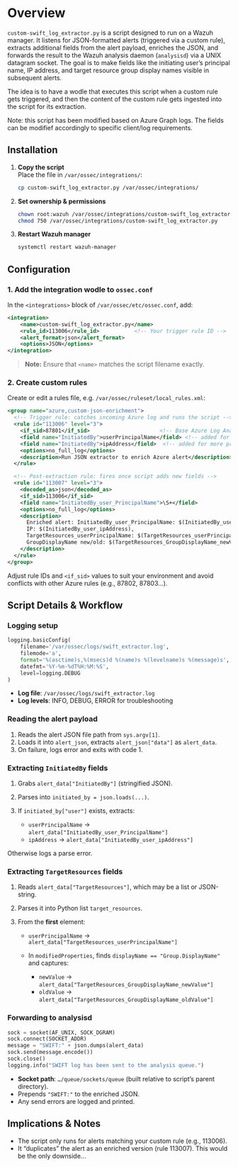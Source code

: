 # Overview

`custom-swift_log_extractor.py` is a script designed to run on a Wazuh manager. It listens for JSON-formatted alerts (triggered via a custom rule), extracts additional fields from the alert payload, enriches the JSON, and forwards the result to the Wazuh analysis daemon (`analysisd`) via a UNIX datagram socket. The goal is to make fields like the initiating user’s principal name, IP address, and target resource group display names visible in subsequent alerts.

The idea is to have a wodle that executes this script when a custom rule gets triggered, and then the content of the custom rule gets ingested into the script for its extraction.

Note: this script has been modified based on Azure Graph logs. The fields can be modifief accordingly to specific client/log requirements.

## Installation

1. **Copy the script**  
   Place the file in `/var/ossec/integrations/`:  
   ```bash
   cp custom-swift_log_extractor.py /var/ossec/integrations/
   ```

2. **Set ownership & permissions**

   ```bash
   chown root:wazuh /var/ossec/integrations/custom-swift_log_extractor.py
   chmod 750 /var/ossec/integrations/custom-swift_log_extractor.py
   ```

3. **Restart Wazuh manager**

   ```bash
   systemctl restart wazuh-manager
   ```

## Configuration

### 1. Add the integration wodle to `ossec.conf`

In the `<integrations>` block of `/var/ossec/etc/ossec.conf`, add:

```xml
<integration>
    <name>custom-swift_log_extractor.py</name>
    <rule_id>113006</rule_id>           <!-- Your trigger rule ID -->
    <alert_format>json</alert_format>
    <options>JSON</options>
</integration>
```

> **Note:** Ensure that `<name>` matches the script filename exactly.

### 2. Create custom rules

Create or edit a rules file, e.g. `/var/ossec/ruleset/local_rules.xml`:

```xml
<group name="azure,custom-json-enrichment">
  <!-- Trigger rule: catches incoming Azure log and runs the script -->
  <rule id="113006" level="3">
    <if_sid>87801</if_sid>                      <!-- Base Azure Log Analytics rule -->
    <field name="InitiatedBy">userPrincipalName</field> <!-- added for more precision -->
    <field name="InitiatedBy">ipAddress</field>  <!-- added for more precision -->
    <options>no_full_log</options>
    <description>Run JSON extractor to enrich Azure alert</description>
  </rule>

  <!-- Post-extraction rule: fires once script adds new fields -->
  <rule id="113007" level="3">
    <decoded_as>json</decoded_as>
    <if_sid>113006</if_sid>
    <field name="InitiatedBy_user_PrincipalName">\S+</field>
    <options>no_full_log</options>
    <description>
      Enriched alert: InitiatedBy_user_PrincipalName: $(InitiatedBy_user_PrincipalName),
      IP: $(InitiatedBy_user_ipAddress),
      TargetResources_userPrincipalName: $(TargetResources_userPrincipalName),
      GroupDisplayName new/old: $(TargetResources_GroupDisplayName_newValue)/$(TargetResources_GroupDisplayName_oldValue)
    </description>
  </rule>
</group>
```

Adjust rule IDs and `<if_sid>` values to suit your environment and avoid conflicts with other Azure rules (e.g., 87802, 87803…).

## Script Details & Workflow

### Logging setup

```python
logging.basicConfig(
    filename='/var/ossec/logs/swift_extractor.log',
    filemode='a',
    format='%(asctime)s,%(msecs)d %(name)s %(levelname)s %(message)s',
    datefmt='%Y-%m-%dT%H:%M:%S',
    level=logging.DEBUG
)
```

* **Log file**: `/var/ossec/logs/swift_extractor.log`
* **Log levels**: INFO, DEBUG, ERROR for troubleshooting

### Reading the alert payload

1. Reads the alert JSON file path from `sys.argv[1]`.
2. Loads it into `alert_json`, extracts `alert_json["data"]` as `alert_data`.
3. On failure, logs error and exits with code 1.

### Extracting `InitiatedBy` fields

1. Grabs `alert_data["InitiatedBy"]` (stringified JSON).
2. Parses into `initiated_by = json.loads(...)`.
3. If `initiated_by["user"]` exists, extracts:

   * `userPrincipalName` → `alert_data["InitiatedBy_user_PrincipalName"]`
   * `ipAddress` → `alert_data["InitiatedBy_user_ipAddress"]`

Otherwise logs a parse error.

### Extracting `TargetResources` fields

1. Reads `alert_data["TargetResources"]`, which may be a list or JSON-string.
2. Parses it into Python list `target_resources`.
3. From the **first** element:

   * `userPrincipalName` → `alert_data["TargetResources_userPrincipalName"]`
   * In `modifiedProperties`, finds `displayName == "Group.DisplayName"` and captures:

     * `newValue` → `alert_data["TargetResources_GroupDisplayName_newValue"]`
     * `oldValue` → `alert_data["TargetResources_GroupDisplayName_oldValue"]`

### Forwarding to analysisd

```python
sock = socket(AF_UNIX, SOCK_DGRAM)
sock.connect(SOCKET_ADDR)
message = "SWIFT:" + json.dumps(alert_data)
sock.send(message.encode())
sock.close()
logging.info("SWIFT log has been sent to the analysis queue.")
```

* **Socket path**: `…/queue/sockets/queue` (built relative to script’s parent directory).
* Prepends `"SWIFT:"` to the enriched JSON.
* Any send errors are logged and printed.

## Implications & Notes
* The script only runs for alerts matching your custom rule (e.g., 113006).
* It “duplicates” the alert as an enriched version (rule 113007). This would be the only downside...
